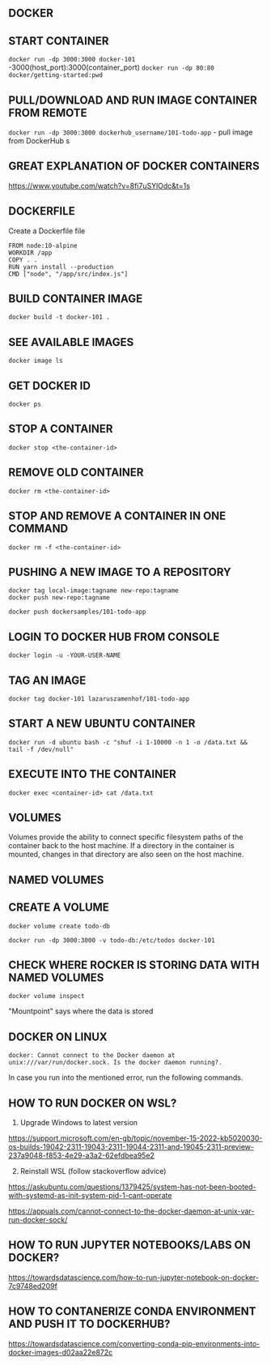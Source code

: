 ## DOCKER

## START CONTAINER

`docker run -dp 3000:3000 docker-101` -3000(host_port):3000(container_port)
`docker run -dp 80:80 docker/getting-started:pwd`

## PULL/DOWNLOAD AND RUN IMAGE CONTAINER FROM REMOTE

`docker run -dp 3000:3000 dockerhub_username/101-todo-app` - pull image from DockerHub
s
## GREAT EXPLANATION OF DOCKER CONTAINERS

<https://www.youtube.com/watch?v=8fi7uSYlOdc&t=1s>

## DOCKERFILE

Create a Dockerfile file

```
FROM node:10-alpine
WORKDIR /app
COPY . .
RUN yarn install --production
CMD ["node", "/app/src/index.js"]
```

## BUILD CONTAINER IMAGE

`docker build -t docker-101 .`

## SEE AVAILABLE IMAGES

`docker image ls`

## GET DOCKER ID 

`docker ps`

## STOP A CONTAINER

`docker stop <the-container-id>`

## REMOVE OLD CONTAINER

`docker rm <the-container-id>`

## STOP AND REMOVE A CONTAINER IN ONE COMMAND

`docker rm -f <the-container-id>`

## PUSHING A NEW IMAGE TO A REPOSITORY

```
docker tag local-image:tagname new-repo:tagname
docker push new-repo:tagname
```

`docker push dockersamples/101-todo-app`

## LOGIN TO DOCKER HUB FROM CONSOLE

`docker login -u -YOUR-USER-NAME`

## TAG AN IMAGE

`docker tag docker-101 lazaruszamenhof/101-todo-app`

## START A NEW UBUNTU CONTAINER

`docker run -d ubuntu bash -c "shuf -i 1-10000 -n 1 -o /data.txt && tail -f /dev/null"`

## EXECUTE INTO THE CONTAINER

`docker exec <container-id> cat /data.txt`

## VOLUMES

Volumes provide the ability to connect specific filesystem paths of the container back to the host machine. If a directory in the container is mounted, changes in that directory are also seen on the host machine. 

## NAMED VOLUMES

## CREATE A VOLUME

`docker volume create todo-db`

`docker run -dp 3000:3000 -v todo-db:/etc/todos docker-101`

## CHECK WHERE ROCKER IS STORING DATA WITH NAMED VOLUMES

`docker volume inspect`

"Mountpoint" says where the data is stored

## DOCKER ON LINUX

`docker: Cannot connect to the Docker daemon at unix:///var/run/docker.sock. Is the docker daemon running?.`

In case you run into the mentioned error, run the following commands.

## HOW TO RUN DOCKER ON WSL?

1. Upgrade Windows to latest version

<https://support.microsoft.com/en-gb/topic/november-15-2022-kb5020030-os-builds-19042-2311-19043-2311-19044-2311-and-19045-2311-preview-237a9048-f853-4e29-a3a2-62efdbea95e2>

2. Reinstall WSL (follow stackoverflow advice)

<https://askubuntu.com/questions/1379425/system-has-not-been-booted-with-systemd-as-init-system-pid-1-cant-operate>

<https://appuals.com/cannot-connect-to-the-docker-daemon-at-unix-var-run-docker-sock/>

## HOW TO RUN JUPYTER NOTEBOOKS/LABS ON DOCKER?

<https://towardsdatascience.com/how-to-run-jupyter-notebook-on-docker-7c9748ed209f>

## HOW TO CONTANERIZE CONDA ENVIRONMENT AND PUSH IT TO DOCKERHUB?

<https://towardsdatascience.com/converting-conda-pip-environments-into-docker-images-d02aa22e872c>